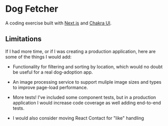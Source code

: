 # Dog Fetcher

A coding exercise built with [Next.js](https://nextjs.org/) and [Chakra UI](https://v2.chakra-ui.com/).

## Limitations
If I had more time, or if I was creating a production application, here are some of the things I would add: 

* Functionality for filtering and sorting by location, which would no doubt be useful for a real dog-adoption app.

* An image processing service to support muliple image sizes and types to improve page-load performance. 

* More tests! I've included some component tests, but in a production application I would increase code coverage as well adding end-to-end tests.

* I would also consider moving React Contact for "like" handling 

